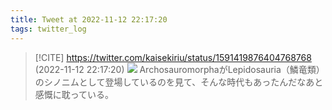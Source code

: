 ```yaml
---
title: Tweet at 2022-11-12 22:17:20
tags: twitter_log
---
```


> [!CITE] https://twitter.com/kaisekiriu/status/1591419876404768768 (2022-11-12 22:17:20)
> ![](https://twitter.com/kaisekiriu/status/1591419876404768768)
> ArchosauromorphaがLepidosauria（鱗竜類）のシノニムとして登場しているのを見て、そんな時代もあったんだなあと感慨に耽っている。
